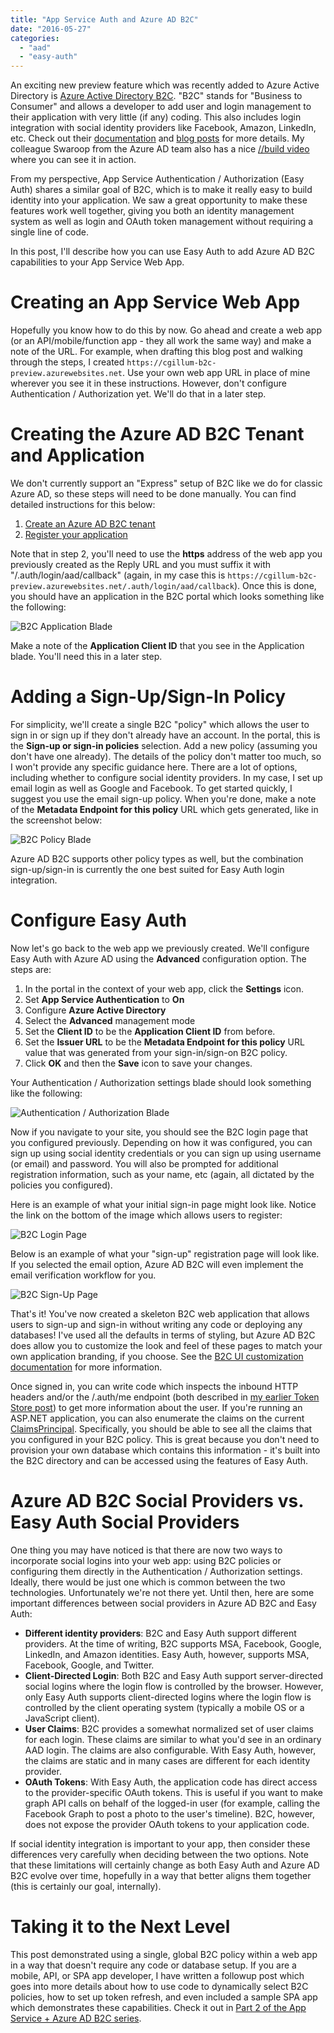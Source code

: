 ```yaml
---
title: "App Service Auth and Azure AD B2C"
date: "2016-05-27"
categories: 
  - "aad"
  - "easy-auth"
---
```


An exciting new preview feature which was recently added to Azure Active Directory is [Azure Active Directory B2C](https://azure.microsoft.com/services/active-directory-b2c/). "B2C" stands for "Business to Consumer" and allows a developer to add user and login management to their application with very little (if any) coding. This also includes login integration with social identity providers like Facebook, Amazon, LinkedIn, etc. Check out their [documentation](https://aka.ms/aadb2c) and [blog posts](https://blogs.technet.microsoft.com/ad/2016/05/05/more-preview-enhancements-for-azure-ad-b2c/) for more details. My colleague Swaroop from the Azure AD team also has a nice [//build video](https://channel9.msdn.com/Events/Build/2016/P423) where you can see it in action.

From my perspective, App Service Authentication / Authorization (Easy Auth) shares a similar goal of B2C, which is to make it really easy to build identity into your application. We saw a great opportunity to make these features work well together, giving you both an identity management system as well as login and OAuth token management without requiring a single line of code.

In this post, I'll describe how you can use Easy Auth to add Azure AD B2C capabilities to your App Service Web App.

# Creating an App Service Web App

Hopefully you know how to do this by now. Go ahead and create a web app (or an API/mobile/function app - they all work the same way) and make a note of the URL. For example, when drafting this blog post and walking through the steps, I created `https://cgillum-b2c-preview.azurewebsites.net`. Use your own web app URL in place of mine wherever you see it in these instructions. However, don't configure Authentication / Authorization yet. We'll do that in a later step.

# Creating the Azure AD B2C Tenant and Application

We don't currently support an "Express" setup of B2C like we do for classic Azure AD, so these steps will need to be done manually. You can find detailed instructions for this below:

1. [Create an Azure AD B2C tenant](https://azure.microsoft.com/documentation/articles/active-directory-b2c-get-started/)
2. [Register your application](https://azure.microsoft.com/documentation/articles/active-directory-b2c-app-registration/)

Note that in step 2, you'll need to use the **https** address of the web app you previously created as the Reply URL and you must suffix it with "/.auth/login/aad/callback" (again, in my case this is `https://cgillum-b2c-preview.azurewebsites.net/.auth/login/aad/callback`). Once this is done, you should have an application in the B2C portal which looks something like the following:

![B2C Application Blade](/images/B2C-ApplicationBlade.png)

Make a note of the **Application Client ID** that you see in the Application blade. You'll need this in a later step.

# Adding a Sign-Up/Sign-In Policy

For simplicity, we'll create a single B2C "policy" which allows the user to sign in or sign up if they don't already have an account. In the portal, this is the **Sign-up or sign-in policies** selection. Add a new policy (assuming you don't have one already). The details of the policy don't matter too much, so I won't provide any specific guidance here. There are a lot of options, including whether to configure social identity providers. In my case, I set up email login as well as Google and Facebook. To get started quickly, I suggest you use the email sign-up policy. When you're done, make a note of the **Metadata Endpoint for this policy** URL which gets generated, like in the screenshot below:

![B2C Policy Blade](/images/B2C-PolicyBlade.png)

Azure AD B2C supports other policy types as well, but the combination sign-up/sign-in is currently the one best suited for Easy Auth login integration.

# Configure Easy Auth

Now let's go back to the web app we previously created. We'll configure Easy Auth with Azure AD using the **Advanced** configuration option. The steps are:

1. In the portal in the context of your web app, click the **Settings** icon.
2. Set **App Service Authentication** to **On**
3. Configure **Azure Active Directory**
4. Select the **Advanced** management mode
5. Set the **Client ID** to be the **Application Client ID** from before.
6. Set the **Issuer URL** to be the **Metadata Endpoint for this policy** URL value that was generated from your sign-in/sign-on B2C policy.
7. Click **OK** and then the **Save** icon to save your changes.

Your Authentication / Authorization settings blade should look something like the following:

![Authentication / Authorization Blade](/images/B2C-EasyAuthBlade.png)

Now if you navigate to your site, you should see the B2C login page that you configured previously. Depending on how it was configured, you can sign up using social identity credentials or you can sign up using username (or email) and password. You will also be prompted for additional registration information, such as your name, etc (again, all dictated by the policies you configured).

Here is an example of what your initial sign-in page might look like. Notice the link on the bottom of the image which allows users to register:

![B2C Login Page](/images/B2C-LoginPage.png)

Below is an example of what your "sign-up" registration page will look like. If you selected the email option, Azure AD B2C will even implement the email verification workflow for you.

![B2C Sign-Up Page](/images/B2C-SignUpPage.png)

That's it! You've now created a skeleton B2C web application that allows users to sign-up and sign-in without writing any code or deploying any databases! I've used all the defaults in terms of styling, but Azure AD B2C does allow you to customize the look and feel of these pages to match your own application branding, if you choose. See the [B2C UI customization documentation](https://azure.microsoft.com/documentation/articles/active-directory-b2c-reference-ui-customization/) for more information.

Once signed in, you can write code which inspects the inbound HTTP headers and/or the /.auth/me endpoint (both described in [my earlier Token Store post](app-service-token-store.md)) to get more information about the user. If you're running an ASP.NET application, you can also enumerate the claims on the current [ClaimsPrincipal](https://msdn.microsoft.com/library/system.security.claims.claimsprincipal%28v=vs.110%29.aspx). Specifically, you should be able to see all the claims that you configured in your B2C policy. This is great because you don't need to provision your own database which contains this information - it's built into the B2C directory and can be accessed using the features of Easy Auth.

# Azure AD B2C Social Providers vs. Easy Auth Social Providers

One thing you may have noticed is that there are now two ways to incorporate social logins into your web app: using B2C policies or configuring them directly in the Authentication / Authorization settings. Ideally, there would be just one which is common between the two technologies. Unfortunately we're not there yet. Until then, here are some important differences between social providers in Azure AD B2C and Easy Auth:

- **Different identity providers**: B2C and Easy Auth support different providers. At the time of writing, B2C supports MSA, Facebook, Google, LinkedIn, and Amazon identities. Easy Auth, however, supports MSA, Facebook, Google, and Twitter.
- **Client-Directed Login**: Both B2C and Easy Auth support server-directed social logins where the login flow is controlled by the browser. However, only Easy Auth supports client-directed logins where the login flow is controlled by the client operating system (typically a mobile OS or a JavaScript client).
- **User Claims**: B2C provides a somewhat normalized set of user claims for each login. These claims are similar to what you'd see in an ordinary AAD login. The claims are also configurable. With Easy Auth, however, the claims are static and in many cases are different for each identity provider.
- **OAuth Tokens**: With Easy Auth, the application code has direct access to the provider-specific OAuth tokens. This is useful if you want to make graph API calls on behalf of the logged-in user (for example, calling the Facebook Graph to post a photo to the user's timeline). B2C, however, does not expose the provider OAuth tokens to your application code.

If social identity integration is important to your app, then consider these differences very carefully when deciding between the two options. Note that these limitations will certainly change as both Easy Auth and Azure AD B2C evolve over time, hopefully in a way that better aligns them together (this is certainly our goal, internally).

# Taking it to the Next Level

This post demonstrated using a single, global B2C policy within a web app in a way that doesn't require any code or database setup. If you are a mobile, API, or SPA app developer, I have written a followup post which goes into more details about how to use code to dynamically select B2C policies, how to set up token refresh, and even included a sample SPA app which demonstrates these capabilities. Check it out in [Part 2 of the App Service + Azure AD B2C series](app-service-auth-and-azure-ad-b2c-part-2.md).
